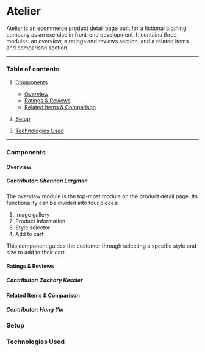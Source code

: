 # Atelier

Atelier is an ecommerce product detail page built for a fictional clothing company as an exercise in front-end development. It contains three modules: an overview, a ratings and reviews section, and a related items and comparison section.

---

### Table of contents

1. [Components](#components)
    - [Overview](#overview)
    - [Ratings & Reviews](#ratings-&-reviews)
    - [Related Items & Comparison](#related-items-&-comparison)

2. [Setup](#setup)
3. [Technologies Used](#technologies-used)

---

### Components

#### Overview

##### Contributor: Shannon Largman

The overview module is the top-most module on the product detail page. Its functionality can be divided into four pieces:

1. Image gallery
2. Product information
3. Style selector
4. Add to cart

This component guides the customer through selecting a specific style and size to add to their cart.

#### Ratings & Reviews

##### Contributor: Zachary Kessler

#### Related Items & Comparison

##### Contributor: Hang Yin

### Setup

### Technologies Used